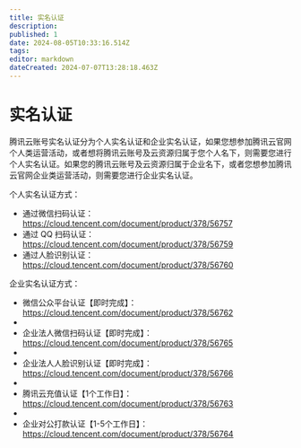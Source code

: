 ```yaml
---
title: 实名认证
description: 
published: 1
date: 2024-08-05T10:33:16.514Z
tags: 
editor: markdown
dateCreated: 2024-07-07T13:28:18.463Z
---
```


# 实名认证
腾讯云账号实名认证分为个人实名认证和企业实名认证，如果您想参加腾讯云官网个人类运营活动，或者想将腾讯云账号及云资源归属于您个人名下，则需要您进行个人实名认证。如果您的腾讯云账号及云资源归属于企业名下，或者您想参加腾讯云官网企业类运营活动，则需要您进行企业实名认证。

个人实名认证方式：

- 通过微信扫码认证：https://cloud.tencent.com/document/product/378/56757
- 通过 QQ 扫码认证：https://cloud.tencent.com/document/product/378/56759
- 通过人脸识别认证：https://cloud.tencent.com/document/product/378/56760



企业实名认证方式：

- 微信公众平台认证【即时完成】：https://cloud.tencent.com/document/product/378/56762
- 
- 企业法人微信扫码认证【即时完成】：https://cloud.tencent.com/document/product/378/56765
- 
- 企业法人人脸识别认证【即时完成】：https://cloud.tencent.com/document/product/378/56766
- 
- 腾讯云充值认证【1个工作日】：https://cloud.tencent.com/document/product/378/56763
- 
- 企业对公打款认证【1-5个工作日】：https://cloud.tencent.com/document/product/378/56764